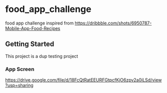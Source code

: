 # food_app_challenge

food app challenge inspired from  https://dribbble.com/shots/6950787-Mobile-App-Food-Recipes

## Getting Started

This project is a dup testing project 
### App Screen

https://drive.google.com/file/d/18FcQtRatEEURFGtpcfKjO6zpv2a0iLSd/view?usp=sharing